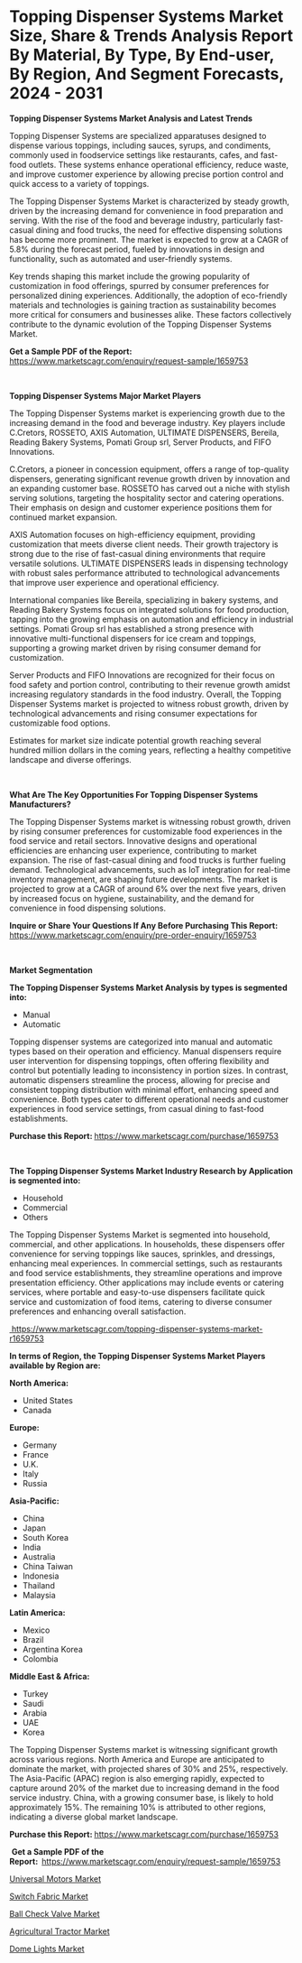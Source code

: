 <p><h1>Topping Dispenser Systems Market Size, Share & Trends Analysis Report By Material, By Type, By End-user, By Region, And Segment Forecasts, 2024 - 2031</h1></p><p><strong>Topping Dispenser Systems Market Analysis and Latest Trends</strong></p>
<p><p>Topping Dispenser Systems are specialized apparatuses designed to dispense various toppings, including sauces, syrups, and condiments, commonly used in foodservice settings like restaurants, cafes, and fast-food outlets. These systems enhance operational efficiency, reduce waste, and improve customer experience by allowing precise portion control and quick access to a variety of toppings.</p><p>The Topping Dispenser Systems Market is characterized by steady growth, driven by the increasing demand for convenience in food preparation and serving. With the rise of the food and beverage industry, particularly fast-casual dining and food trucks, the need for effective dispensing solutions has become more prominent. The market is expected to grow at a CAGR of 5.8% during the forecast period, fueled by innovations in design and functionality, such as automated and user-friendly systems.</p><p>Key trends shaping this market include the growing popularity of customization in food offerings, spurred by consumer preferences for personalized dining experiences. Additionally, the adoption of eco-friendly materials and technologies is gaining traction as sustainability becomes more critical for consumers and businesses alike. These factors collectively contribute to the dynamic evolution of the Topping Dispenser Systems Market.</p></p>
<p><strong>Get a Sample PDF of the Report:&nbsp;</strong> <a href="https://www.marketscagr.com/enquiry/request-sample/1659753?utm_campaign=1326&utm_medium=2&utm_source=Github&utm_content=ia&utm_term=28092024&utm_id=topping-dispenser-systems">https://www.marketscagr.com/enquiry/request-sample/1659753</a></p>
<p>&nbsp;</p>
<p><strong>Topping Dispenser Systems Major Market Players</strong></p>
<p><p>The Topping Dispenser Systems market is experiencing growth due to the increasing demand in the food and beverage industry. Key players include C.Cretors, ROSSETO, AXIS Automation, ULTIMATE DISPENSERS, Bereila, Reading Bakery Systems, Pomati Group srl, Server Products, and FIFO Innovations.</p><p>C.Cretors, a pioneer in concession equipment, offers a range of top-quality dispensers, generating significant revenue growth driven by innovation and an expanding customer base. ROSSETO has carved out a niche with stylish serving solutions, targeting the hospitality sector and catering operations. Their emphasis on design and customer experience positions them for continued market expansion.</p><p>AXIS Automation focuses on high-efficiency equipment, providing customization that meets diverse client needs. Their growth trajectory is strong due to the rise of fast-casual dining environments that require versatile solutions. ULTIMATE DISPENSERS leads in dispensing technology with robust sales performance attributed to technological advancements that improve user experience and operational efficiency.</p><p>International companies like Bereila, specializing in bakery systems, and Reading Bakery Systems focus on integrated solutions for food production, tapping into the growing emphasis on automation and efficiency in industrial settings. Pomati Group srl has established a strong presence with innovative multi-functional dispensers for ice cream and toppings, supporting a growing market driven by rising consumer demand for customization.</p><p>Server Products and FIFO Innovations are recognized for their focus on food safety and portion control, contributing to their revenue growth amidst increasing regulatory standards in the food industry. Overall, the Topping Dispenser Systems market is projected to witness robust growth, driven by technological advancements and rising consumer expectations for customizable food options. </p><p>Estimates for market size indicate potential growth reaching several hundred million dollars in the coming years, reflecting a healthy competitive landscape and diverse offerings.</p></p>
<p>&nbsp;</p>
<p><strong>What Are The Key Opportunities For Topping Dispenser Systems Manufacturers?</strong></p>
<p><p>The Topping Dispenser Systems market is witnessing robust growth, driven by rising consumer preferences for customizable food experiences in the food service and retail sectors. Innovative designs and operational efficiencies are enhancing user experience, contributing to market expansion. The rise of fast-casual dining and food trucks is further fueling demand. Technological advancements, such as IoT integration for real-time inventory management, are shaping future developments. The market is projected to grow at a CAGR of around 6% over the next five years, driven by increased focus on hygiene, sustainability, and the demand for convenience in food dispensing solutions.</p></p>
<p><strong>Inquire or Share Your Questions If Any Before Purchasing This Report:</strong> <a href="https://www.marketscagr.com/enquiry/pre-order-enquiry/1659753?utm_campaign=1326&utm_medium=2&utm_source=Github&utm_content=ia&utm_term=28092024&utm_id=topping-dispenser-systems">https://www.marketscagr.com/enquiry/pre-order-enquiry/1659753</a></p>
<p>&nbsp;</p>
<p><strong>Market Segmentation</strong></p>
<p><strong>The Topping Dispenser Systems Market Analysis by types is segmented into:</strong></p>
<p><ul><li>Manual</li><li>Automatic</li></ul></p>
<p><p>Topping dispenser systems are categorized into manual and automatic types based on their operation and efficiency. Manual dispensers require user intervention for dispensing toppings, often offering flexibility and control but potentially leading to inconsistency in portion sizes. In contrast, automatic dispensers streamline the process, allowing for precise and consistent topping distribution with minimal effort, enhancing speed and convenience. Both types cater to different operational needs and customer experiences in food service settings, from casual dining to fast-food establishments.</p></p>
<p><strong>Purchase this Report:&nbsp;</strong><a href="https://www.marketscagr.com/purchase/1659753?utm_campaign=1326&utm_medium=2&utm_source=Github&utm_content=ia&utm_term=28092024&utm_id=topping-dispenser-systems">https://www.marketscagr.com/purchase/1659753</a></p>
<p>&nbsp;</p>
<p><strong>The Topping Dispenser Systems Market Industry Research by Application is segmented into:</strong></p>
<p><ul><li>Household</li><li>Commercial</li><li>Others</li></ul></p>
<p><p>The Topping Dispenser Systems Market is segmented into household, commercial, and other applications. In households, these dispensers offer convenience for serving toppings like sauces, sprinkles, and dressings, enhancing meal experiences. In commercial settings, such as restaurants and food service establishments, they streamline operations and improve presentation efficiency. Other applications may include events or catering services, where portable and easy-to-use dispensers facilitate quick service and customization of food items, catering to diverse consumer preferences and enhancing overall satisfaction.</p></p>
<p><a href="https://www.marketscagr.com/topping-dispenser-systems-market-r1659753?utm_campaign=1326&utm_medium=2&utm_source=Github&utm_content=ia&utm_term=28092024&utm_id=topping-dispenser-systems">&nbsp;https://www.marketscagr.com/topping-dispenser-systems-market-r1659753</a></p>
<p><strong>In terms of Region, the Topping Dispenser Systems Market Players available by Region are:</strong></p>
<p>
    <p> <strong> North America: </strong>
        <ul>
            <li>United States</li>
            <li>Canada</li>
        </ul>
        </p> 
    <p> <strong> Europe: </strong>
        <ul>
            <li>Germany</li>
            <li>France</li>
            <li>U.K.</li>
            <li>Italy</li>
            <li>Russia</li>
        </ul>
        </p> 
    <p> <strong> Asia-Pacific: </strong>
        <ul>
            <li>China</li>
            <li>Japan</li>
            <li>South Korea</li>
            <li>India</li>
            <li>Australia</li>
            <li>China Taiwan</li>
            <li>Indonesia</li>
            <li>Thailand</li>
            <li>Malaysia</li>
        </ul>
        </p> 
    <p> <strong> Latin America: </strong>
        <ul>
            <li>Mexico</li>
            <li>Brazil</li>
            <li>Argentina Korea</li>
            <li>Colombia</li>
        </ul>
        </p> 
    <p> <strong> Middle East & Africa: </strong>
        <ul>
            <li>Turkey</li>
            <li>Saudi</li>
            <li>Arabia</li>
            <li>UAE</li>
            <li>Korea</li>
        </ul>
    </p>
    </p>
<p><p>The Topping Dispenser Systems market is witnessing significant growth across various regions. North America and Europe are anticipated to dominate the market, with projected shares of 30% and 25%, respectively. The Asia-Pacific (APAC) region is also emerging rapidly, expected to capture around 20% of the market due to increasing demand in the food service industry. China, with a growing consumer base, is likely to hold approximately 15%. The remaining 10% is attributed to other regions, indicating a diverse global market landscape.</p></p>
<p><strong>Purchase this Report: </strong><a href="https://www.marketscagr.com/purchase/1659753?utm_campaign=1326&utm_medium=2&utm_source=Github&utm_content=ia&utm_term=28092024&utm_id=topping-dispenser-systems">https://www.marketscagr.com/purchase/1659753</a></p>
<p>&nbsp;<strong>Get a Sample PDF of the Report:&nbsp;&nbsp;</strong><a href="https://www.marketscagr.com/enquiry/request-sample/1659753?utm_campaign=1326&utm_medium=2&utm_source=Github&utm_content=ia&utm_term=28092024&utm_id=topping-dispenser-systems">https://www.marketscagr.com/enquiry/request-sample/1659753</a></p>
<p><strong></strong></p>
<p><p><a href="https://www.linkedin.com/pulse/charting-future-comprehensive-analysis-global-universal-hp8ie?utm_campaign=1326&utm_medium=2&utm_source=Github&utm_content=ia&utm_term=28092024&utm_id=topping-dispenser-systems">Universal Motors Market</a></p><p><a href="https://issuu.com/reportprime-2/docs/switch-fabric-market-size-2030.pptx_6a85530048067b?utm_campaign=1326&utm_medium=2&utm_source=Github&utm_content=ia&utm_term=28092024&utm_id=topping-dispenser-systems">Switch Fabric Market</a></p><p><a href="https://www.linkedin.com/pulse/ball-check-valve-market-global-insights-sales-trends-2024-bhmee?utm_campaign=1326&utm_medium=2&utm_source=Github&utm_content=ia&utm_term=28092024&utm_id=topping-dispenser-systems">Ball Check Valve Market</a></p><p><a href="https://www.linkedin.com/pulse/navigating-global-agricultural-tractor-market-landscape-cz2ke?utm_campaign=1326&utm_medium=2&utm_source=Github&utm_content=ia&utm_term=28092024&utm_id=topping-dispenser-systems">Agricultural Tractor Market</a></p><p><a href="https://issuu.com/reportprime-2/docs/dome-lights-market-size-2030.pptx_84d6752ae86537?utm_campaign=1326&utm_medium=2&utm_source=Github&utm_content=ia&utm_term=28092024&utm_id=topping-dispenser-systems">Dome Lights Market</a></p></p>